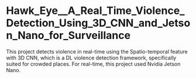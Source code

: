 # Hawk_Eye__A_Real_Time_Violence_Detection_Using_3D_CNN_and_Jetson_Nano_for_Surveillance
This project detects violence in real-time using the Spatio-temporal feature with 3D CNN, which is a DL violence detection framework, specifically suited for crowded places. For real-time, this project used Nvidia Jetson Nano.
